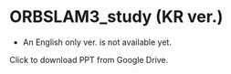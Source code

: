 # ORBSLAM3_study (KR ver.)

* An English only ver. is not available yet. 

Click to download PPT from Google Drive. 

